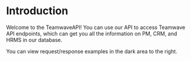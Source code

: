 # Introduction

Welcome to the TeamwaveAPI! You can use our API to access Teamwave API endpoints, which can get you all the information on PM, CRM, and HRMS in our database.

You can view request/response examples in the dark area to the right.
